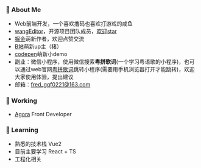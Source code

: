 <!--
**qianfengg/qianfengg** is a ✨ _special_ ✨ repository because its `README.md` (this file) appears on your GitHub profile.

Here are some ideas to get you started:

- 🔭 I’m currently working on ...
- 🌱 I’m currently learning ...
- 👯 I’m looking to collaborate on ...
- 🤔 I’m looking for help with ...
- 💬 Ask me about ...
- 📫 How to reach me: ...
- 😄 Pronouns: ...
- ⚡ Fun fact: ...
-->

### 💬 About Me

* Web前端开发，一个喜欢撸码也喜欢打游戏的咸鱼
* [wangEditor](https://www.wangeditor.com/)，开源项目团队成员，[欢迎star](https://github.com/wangeditor-team/wangEditor/)
* [掘金](https://juejin.cn/user/976022056999944/posts)萌新作者，欢迎点赞交流
* [B站](https://space.bilibili.com/2688063)萌新up主（猪）
* [codepen](https://codepen.io/qianfengg)萌新小demo
* 副业：微信小程序，使用微信搜索**粤拼歌词**(一个学习粤语歌的小程序)，也可以通过web官网[粤拼歌词](https://www.jyut6.com/)跳转小程序(需要用手机浏览器打开才能跳转)，欢迎大家使用体验，提出建议
* 邮箱：fred_gqf0221@163.com

### 🔭 Working

* [Agora](https://www.agora.io/cn/?utm_source=baidu&utm_medium=cpc&utm_campaign=brand) Front Developer

### 🌱 Learning

* 熟悉的技术栈 Vue2
* 目前主要学习 React + TS
* 工程化相关



